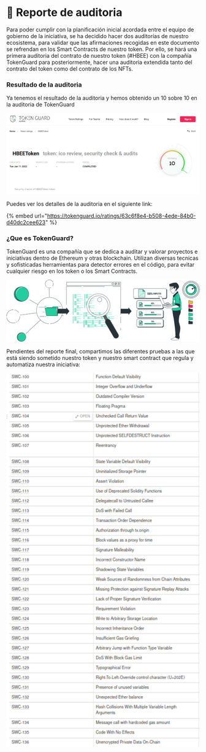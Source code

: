 # 📜 Reporte de auditoria

Para poder cumplir con la planificación inicial acordada entre el equipo de gobierno de la iniciativa, se ha decidido hacer dos auditorías de nuestro ecosistema, para validar que las afirmaciones recogidas en este documento se refrendan en los Smart Contracts de nuestro token. Por ello, se hará una primera auditoria del contrato de nuestro token (#HBEE) con la compañía TokenGuard para posteriormente, hacer una auditoria extendida tanto del contrato del token como del contrato de los NFTs.



### Resultado de la auditoria

Ya tenemos el resultado de la auditoria y hemos obtenido un 10 sobre 10 en la auditoria de TokenGuard

![](<../.gitbook/assets/image (31).png>)

Puedes ver los detalles de la auditoria en el siguiente link:

{% embed url="https://tokenguard.io/ratings/63c6f8e4-b508-4ede-84b0-d40dc2cee623" %}

### ¿Que es TokenGuard?

TokenGuard es una compañía que se dedica a auditar y valorar proyectos e iniciativas dentro de Ethereum y otras blockchain. Utilizan diversas tecnicas y sofisticadas herramientas para detector errores en el código, para evitar cualquier riesgo en los token o los Smart Contracts.

![](<../.gitbook/assets/image (64).png>)

Pendientes del reporte final, compartimos las diferentes pruebas a las que está siendo sometido nuestro token y nuestro smart contract que regula y automatiza nuestra iniciativa:

![](<../.gitbook/assets/image (13).png>)
